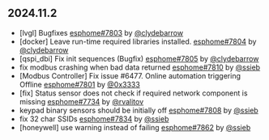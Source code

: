 ## 2024.11.2

- [lvgl] Bugfixes [esphome#7803](https://github.com/esphome/esphome/pull/7803) by [@clydebarrow](https://github.com/clydebarrow)
- [docker] Leave run-time required libraries installed. [esphome#7804](https://github.com/esphome/esphome/pull/7804) by [@clydebarrow](https://github.com/clydebarrow)
- [qspi_dbi] Fix init sequences (Bugfix) [esphome#7805](https://github.com/esphome/esphome/pull/7805) by [@clydebarrow](https://github.com/clydebarrow)
- fix modbus crashing when bad data returned [esphome#7810](https://github.com/esphome/esphome/pull/7810) by [@ssieb](https://github.com/ssieb)
- [Modbus Controller] Fix issue #6477. Online automation triggering Offline [esphome#7801](https://github.com/esphome/esphome/pull/7801) by [@0x3333](https://github.com/0x3333)
- [fix] Status sensor does not check if required network component is missing [esphome#7734](https://github.com/esphome/esphome/pull/7734) by [@rvalitov](https://github.com/rvalitov)
- keypad binary sensors should be initially off [esphome#7808](https://github.com/esphome/esphome/pull/7808) by [@ssieb](https://github.com/ssieb)
- fix 32 char SSIDs [esphome#7834](https://github.com/esphome/esphome/pull/7834) by [@ssieb](https://github.com/ssieb)
- [honeywell] use warning instead of failing [esphome#7862](https://github.com/esphome/esphome/pull/7862) by [@ssieb](https://github.com/ssieb)

